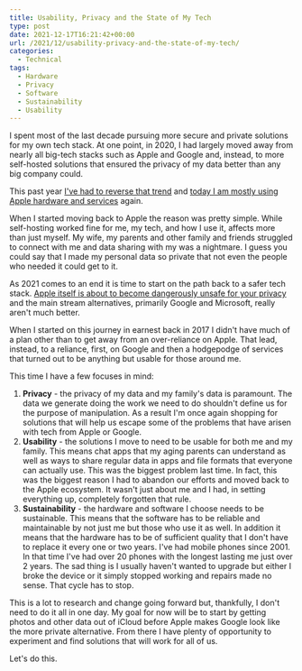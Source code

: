 ```yaml
---
title: Usability, Privacy and the State of My Tech
type: post
date: 2021-12-17T16:21:42+00:00
url: /2021/12/usability-privacy-and-the-state-of-my-tech/
categories:
  - Technical
tags:
  - Hardware
  - Privacy
  - Software
  - Sustainability
  - Usability
---
```


I spent most of the last decade pursuing more secure and private solutions for my own tech stack. At one point, in 2020, I had largely moved away from nearly all big-tech stacks such as Apple and Google and, instead, to more self-hosted solutions that ensured the privacy of my data better than any big company could.

This past year [I've had to reverse that trend][1] and [today I am mostly using Apple hardware and services][2] again.

When I started moving back to Apple the reason was pretty simple. While self-hosting worked fine for me, my tech, and how I use it, affects more than just myself. My wife, my parents and other family and friends struggled to connect with me and data sharing with my was a nightmare. I guess you could say that I made my personal data so private that not even the people who needed it could get to it.

As 2021 comes to an end it is time to start on the path back to a safer tech stack. [Apple itself is about to become dangerously unsafe for your privacy][3] and the main stream alternatives, primarily Google and Microsoft, really aren't much better.

When I started on this journey in earnest back in 2017 I didn't have much of a plan other than to get away from an over-reliance on Apple. That lead, instead, to a reliance, first, on Google and then a hodgepodge of services that turned out to be anything but usable for those around me.

This time I have a few focuses in mind:

1. **Privacy** - the privacy of my data and my family's data is paramount. The data we generate doing the work we need to do shouldn't define us for the purpose of manipulation. As a result I'm once again shopping for solutions that will help us escape some of the problems that have arisen with tech from Apple or Google.
2. **Usability** - the solutions I move to need to be usable for both me and my family. This means chat apps that my aging parents can understand as well as ways to share regular data in apps and file formats that everyone can actually use. This was the biggest problem last time. In fact, this was the biggest reason I had to abandon our efforts and moved back to the Apple ecosystem. It wasn't just about me and I had, in setting everything up, completely forgotten that rule.
3. **Sustainability** - the hardware and software I choose needs to be sustainable. This means that the software has to be reliable and maintainable by not just me but those who use it as well. In addition it means that the hardware has to be of sufficient quality that I don't have to replace it every one or two years. I've had mobile phones since 2001. In that time I've had over 20 phones with the longest lasting me just over 2 years. The sad thing is I usually haven't wanted to upgrade but either I broke the device or it simply stopped working and repairs made no sense. That cycle has to stop.

This is a lot to research and change going forward but, thankfully, I don't need to do it all in one day. My goal for now will be to start by getting photos and other data out of iCloud before Apple makes Google look like the more private alternative. From there I have plenty of opportunity to experiment and find solutions that will work for all of us.

Let's do this.

 [1]: /2021/01/back-to-iphone/
 [2]: /2021/09/my-development-toolbox-2021/
 [3]: /2021/08/apple-is-no-longer-a-safe-option/